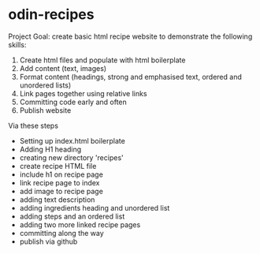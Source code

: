 # odin-recipes

Project Goal: create basic html recipe website to demonstrate the following skills: 


1. Create html files and populate with html boilerplate
2. Add content (text, images)
3. Format content (headings, strong and emphasised text, ordered and unordered lists)
4. Link pages together using relative links
5. Committing code early and often 
6. Publish website

Via these steps

- Setting up index.html boilerplate
- Adding H1 heading
- creating new directory 'recipes'
- create recipe HTML file
- include h1 on recipe page
- link recipe page to index
- add image to recipe page
- adding text description 
- adding ingredients heading and unordered list
- adding steps and an ordered list 
- adding two more linked recipe pages
- committing along the way
- publish via github
